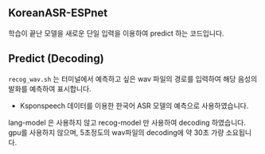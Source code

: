 ## KoreanASR-ESPnet
학습이 끝난 모델을 새로운 단일 입력을 이용하여 predict 하는 코드입니다.


## Predict (Decoding)
`recog_wav.sh` 는 터미널에서 예측하고 싶은 wav 파일의 경로를 입력하여 해당 음성의 발화를 예측하여 표시합니다.

* Ksponspeech 데이터를 이용한 한국어 ASR 모델의 예측으로 사용하였습니다.

lang-model 은 사용하지 않고 recog-model 만 사용하여 decoding 하였습니다.
gpu를 사용하지 않으며, 5초정도의 wav파일의 decoding에 약 30초 가량 소요됩니다.
